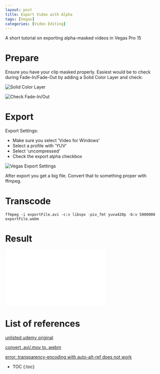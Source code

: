 ```yaml
---
layout: post
title: Export Video with Alpha
tags: [Vegas]
categories: [Video Editing]
---
```


A short tutorial on exporting alpha-masked videos in Vegas Pro 15
<!--more-->

# Prepare 

Ensure you have your clip masked properly. Easiest would be to check during Fade-In/Fade-Out by adding a Solid Color Layer and check:

![Solid Color Layer](/static/img/2020-01-28-vegas-export-alpha-01.png)

![Check Fade-In/Out](/static/img/2020-01-28-vegas-export-alpha-02.png)

# Export

Export Settings: 
- Make sure you select 'Video for Windows'
- Select a profile with 'YUV'
- Select 'uncompressed'
- Check the export alpha checkbox

![Vegas Export Settings](/static/img/2020-01-28-vegas-export-alpha-03.png)

After export you get a big file. Convert that to something proper with ffmpeg.

# Transcode

```ffmpeg -i exportFile.avi -c:v libvpx -pix_fmt yuva420p -b:v 5000000 exportFile.webm```

# Result

<iframe src="/static/webm/cyogietyt.webm" width="320" height="180" frameborder="0" allowfullscreen></iframe>

# List of references

[unlisted udemy original](https://www.youtube.com/watch?v=sxVWYNS5-Oc)

[convert .avi/.mov to .webm](https://stackoverflow.com/questions/34856236/convert-mov-with-alpha-to-vp9-webm-with-alpha-using-ffmpeg)

[error: transparency-encoding with auto-alt-ref does not work](https://stackoverflow.com/questions/45588064/error-transparency-encoding-with-auto-alt-ref-does-not-work-when-converting-a)

* TOC
{:toc}
